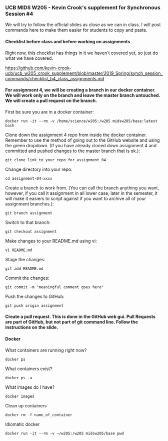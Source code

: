 ### UCB MIDS W205 - Kevin Crook's supplement for Synchronous Session #4

We will try to follow the official slides as close as we can in class.  I will post commands here to make them easier for students to copy and paste.

#### Checklist before class and before working on assignments

Right now, this checklist has things in it we haven't covered yet, so just do what we have covered.

https://github.com/kevin-crook-ucb/ucb_w205_crook_supplement/blob/master/2019_Spring/synch_session_commands/checklist_b4_class_assignments.md

#### For assignment 4, we will be creating a branch in our docker container.  We will work only on the branch and leave the master branch untouched.  We will create a pull request on the branch.

First be sure you are in a docker container:
```
docker run -it --rm -v /home/science/w205:/w205 midsw205/base:latest bash
```

Clone down the assignment 4 repo from inside the docker container.  Remember to use the method of going out to the GitHub website and using the green dropdown.  (If you have already cloned down assignment 4 and committed and pushed changes to the master branch that is ok.):
```
git clone link_to_your_repo_for_assignment_04
```

Change directory into your repo:
```
cd assignment-04-xxxx
```

Create a branch to work from.  (You can call the branch anything you want, however, if you call it assignment in all lower case, later in the semester, it will make it easiers to script against if you want to archive all of your assignment branches.):
```
git branch assignment
```

Switch to that branch:
```
git checkout assignment
```

Make changes to your README.md using vi:
```
vi README.md
```

Stage the changes:
```
git add README.md
```

Commit the changes:
```
git commit -m "meaningful comment goes here" 
```

Push the changes to GitHub:
```
git push origin assignment
```

#### Create a pull request.  This is done in the GitHub web gui.  Pull Requests are part of GitHub, but not part of git command line.  Follow the instructions on the slide.

#### Docker 

What containers are running right now?
```
docker ps
```

What containers exist?
```
docker ps -a
```

What images do I have?
```
docker images
```

Clean up containers
```
docker rm -f name_of_container
```

Idiomatic docker
```
docker run -it --rm -v ~/w205:/w205 midsw205/base pwd
```

